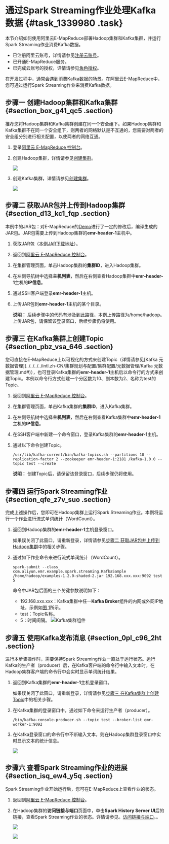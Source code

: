 # 通过Spark Streaming作业处理Kafka数据 {#task_1339980 .task}

本节介绍如何使用阿里云E-MapReduce部署Hadoop集群和Kafka集群，并运行Spark Streaming作业消费Kafka数据。

-   已注册阿里云账号，详情请参见[注册云账号](https://www.alibabacloud.com/help/doc-detail/50482.htm)。
-   已开通E-MapReduce服务。
-   已完成云账号的授权，详情请参见[角色授权](../../../../intl.zh-CN/集群规划与配置/集群规划/角色授权.md#)。

在开发过程中，通常会遇到消费Kafka数据的场景。在阿里云E-MapReduce中，您可通过运行Spark Streaming作业来消费Kafka数据。

## 步骤一 创建Hadoop集群和Kafka集群 {#section_box_g41_qc5 .section}

推荐您将Hadoop集群和Kafka集群创建在同一个安全组下。如果Hadoop集群和Kafka集群不在同一个安全组下，则两者的网络默认是不互通的，您需要对两者的安全组分别进行相关配置，以使两者的网络互通。

1.  登录[阿里云 E-MapReduce 控制台](https://emr.console.aliyun.com)。
2.  创建Hadoop集群，详情请参见[创建集群](../../../../intl.zh-CN/快速入门/步骤三：创建集群.md#)。 

    ![](http://static-aliyun-doc.oss-cn-hangzhou.aliyuncs.com/assets/img/1068351/156514234552748_zh-CN.png)

3.  创建Kafka集群，详情请参见[创建集群](../../../../intl.zh-CN/快速入门/步骤三：创建集群.md#)。 

    ![](http://static-aliyun-doc.oss-cn-hangzhou.aliyuncs.com/assets/img/1068351/156514234552756_zh-CN.png)


## 步骤二 获取JAR包并上传到Hadoop集群 {#section_d13_kc1_fqp .section}

本例中的JAR包：对E-MapReduce的[Demo](https://github.com/aliyun/aliyun-emapreduce-demo)进行了一定的修改后，编译生成的JAR包。JAR包需要上传到Hadoop集群的**emr-header-1**主机中。

1.  获取JAR包（[本例JAR下载地址](http://docs-aliyun.cn-hangzhou.oss.aliyun-inc.com/assets/attach/126974/cn_zh/1563960119361/examples-1.2.0-shaded-2.jar.zip)）。
2.  返回到[阿里云 E-MapReduce 控制台](https://emr.console.aliyun.com)。
3.  在集群管理页面，单击Hadoop集群的**集群ID**，进入Hadoop集群。
4.  在左侧导航树中选择**主机列表**，然后在右侧查看Hadoop集群中**emr-header-1**主机的**IP信息**。
5.  通过SSH客户端登录**emr-header-1**主机。
6.  上传JAR包到**emr-header-1**主机的某个目录。 

    **说明：** 后续步骤中的代码有涉及到此路径，本例上传路径为/home/hadoop。上传JAR包，请保留该登录窗口，后续步骤仍将使用。


## 步骤三 在Kafka集群上创建Topic {#section_pbz_vsa_646 .section}

您可直接在E-MapReduce上以可视化的方式来创建Topic（详情请参见[Kafka 元数据管理](../../../../intl.zh-CN/集群规划与配置/集群配置/元数据管理/Kafka 元数据管理.md#)），也可登录Kafka集群的**emr-header-1**主机后以命令行的方式来创建Topic。本例以命令行方式创建一个分区数为10、副本数为2、名称为test的Topic。

1.  返回到[阿里云 E-MapReduce 控制台](https://emr.console.aliyun.com)。
2.  在集群管理页面，单击Kafka集群的**集群ID**，进入Kafka集群。
3.  在左侧导航树中选择**主机列表**，然后在右侧查看Kafka集群中**emr-header-1**主机的**IP信息**。
4.  在SSH客户端中新建一个命令窗口，登录Kafka集群的**emr-header-1**主机。
5.  通过以下命令创建Topic。 

    ``` {#codeblock_119_g13_3pu}
    /usr/lib/kafka-current/bin/kafka-topics.sh --partitions 10 --replication-factor 2 --zookeeper emr-header-1:2181 /kafka-1.0.0 --topic test --create
    ```

    **说明：** 创建Topic后，请保留该登录窗口，后续步骤仍将使用。


## 步骤四 运行Spark Streaming作业 {#section_qfe_z7v_suo .section}

完成上述操作后，您即可在Hadoop集群上运行Spark Streaming作业。本例将运行一个作业进行流式单词统计（WordCount）。

1.  返回到Hadoop集群的**emr-header-1**主机登录窗口。 

    如果误关闭了此窗口，请重新登录，详情请参见[步骤二 获取JAR包并上传到Hadoop集群](#section_d13_kc1_fqp)中的相关步骤。

2.  通过如下作业命令来进行流式单词统计（WordCount）。 

    ``` {#codeblock_7dp_3o1_3ds}
    spark-submit --class com.aliyun.emr.example.spark.streaming.KafkaSample  /home/hadoop/examples-1.2.0-shaded-2.jar 192.168.xxx.xxx:9092 test 5
    ```

    命令中JAR包后面的三个关键参数说明如下：

    -   192.168.xxx.xxx：Kafka集群中任一**Kafka Broker**组件的内网或外网IP地址，示例如[图 1](#fig_q4m_t9y_c1d)所示。
    -   test：Topic名称。
    -   5：时间间隔。
    ![](images/52814_zh-CN.png "Kafka集群组件")


## 步骤五 使用Kafka发布消息 {#section_0pl_c96_2ht .section}

进行本步骤操作时，需要保持Spark Streaming作业一直处于运行状态。运行Kafka的生产者（producer）后，在Kafka客户端的命令行中输入文本时，在Hadoop集群客户端的命令行中会实时显示单词统计结果。

1.  返回到Kafka集群的**emr-header-1**主机登录窗口。 

    如果误关闭了此窗口，请重新登录，详情请参见[步骤三 在Kafka集群上创建Topic](#section_pbz_vsa_646)中的相关步骤。

2.  在Kafka集群的登录窗口中，通过如下命令来运行生产者（producer）。 

    ``` {#codeblock_60n_8m8_azb}
    /bin/kafka-console-producer.sh --topic test --broker-list emr-worker-1:9092
    ```

3.  在Kafka登录窗口的命令行中不断输入文本，则在Hadoop集群登录窗口中实时显示文本的统计信息。 

    ![](http://static-aliyun-doc.oss-cn-hangzhou.aliyuncs.com/assets/img/1068351/156514234552840_zh-CN.png)


## 步骤六 查看Spark Streaming作业的进展 {#section_isq_ew4_y5q .section}

Spark Streaming作业开始运行后，您可在E-MapReduce上查看作业的状态。

1.  返回到[阿里云 E-MapReduce 控制台](https://emr.console.aliyun.com)。
2.  在Hadoop集群的**访问链接与端口**页面中，单击**Spark History Server UI**后的链接，查看Spark Streaming作业的状态。详情请参见。[访问链接与端口](https://www.alibabacloud.com/help/doc-detail/89065.htm)。。 

    ![](http://static-aliyun-doc.oss-cn-hangzhou.aliyuncs.com/assets/img/1068351/156514234652852_zh-CN.png)

    ![](http://static-aliyun-doc.oss-cn-hangzhou.aliyuncs.com/assets/img/1068351/156514234652855_zh-CN.png)


